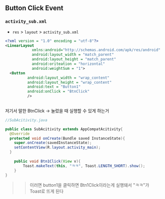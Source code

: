 ## Button Click Event

### ```activity_sub.xml```
- ```res``` > ```layout``` > ```activity_sub.xml```

```xml
<?xml version = "1.0" encoding = "utf-8"?>
<LinearLayout
            xmlns:android="http://schemas.android.com/apk/res/android"
            android:layout_width = "match_parent"
            android:layout_height = "match_parent"
            android:oriteation = "horizontal"
            android:weightSum = "1">
  <Button
          android:layout_width = "wrap_content"
          android:layout_height = "wrap_content"
          android:text = "Button1"
          android:onClick = "BtnClick"
          />
  
```

저기서 말한 BtnClick -> 눌렀을 때 실행할 수 있게 하는거

```java
//SubAcitivity.java

public class SubAcitivity extends AppCompatAcitivity{
  @Override
  protected void onCreate(Bundle saved InstanceState){
    super.onCreate(savedInstanceState);
    setContentView(R.layout.activity_main);
  }
  
    public void Btn1Click(View v){
        Toast.makeText(this, "ㅋㅋ", Toast.LENGTH_SHORT).show();
    }
}

```

>> 이러면 button1을 클릭하면 Btn1Click이라는게 실행돼서 "ㅋㅋ"가 Toast로 뜨게 된다
